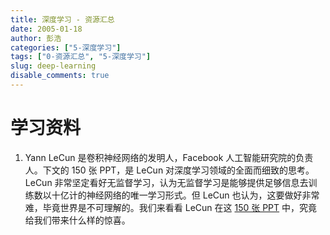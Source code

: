 ```yaml
---
title: 深度学习 - 资源汇总
date: 2005-01-18
author: 彭浩
categories: ["5-深度学习"]
tags: ["0-资源汇总", "5-深度学习"]
slug: deep-learning
disable_comments: true
---
```


# 学习资料

1. Yann LeCun 是卷积神经网络的发明人，Facebook 人工智能研究院的负责人。下文的 150 张 PPT，是 LeCun 对深度学习领域的全面而细致的思考。LeCun 非常坚定看好无监督学习，认为无监督学习是能够提供足够信息去训练数以十亿计的神经网络的唯一学习形式。但 LeCun 也认为，这要做好非常难，毕竟世界是不可理解的。我们来看看 LeCun 在这 [150 张 PPT](http://mp.weixin.qq.com/s?__biz=MzA5MjM5MjE3OA==&mid=412096964&idx=3&sn=03804f6a0a56d5fa4bc2bedc4d24bd75&3rd=MzA3MDU4NTYzMw==&scene=6#rd) 中，究竟给我们带来什么样的惊喜。[<i class="fa fa-external-link" aria-hidden="true"></i>](https://cosx.org/2016/04/deep-learning/ "2016.04")
